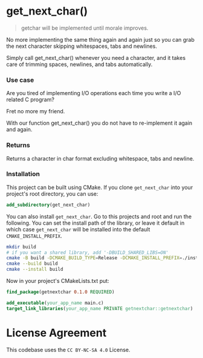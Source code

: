 
# get_next_char()

> getchar will be implemented until morale improves.

No more implementing the same thing again and again just so you can grab the next character skipping whitespaces, tabs and newlines.

Simply call get_next_char() whenever you need a character, and it takes care of trimming spaces, newlines, and tabs automatically.

### Use case

Are you tired of implementing I/O operations each time you write a I/O related C program?

Fret no more my friend. 

With our function get_next_char() you do not have to re-implement it again and again.

### Returns 

Returns a character in char format excluding whitespace, tabs and newline.

### Installation

This project can be built using CMake. If you clone `get_next_char` into your
project's root directory, you can use:

```cmake
add_subdirectory(get_next_char)
```

You can also install `get_next_char`. Go to this projects and root and run the following.
You can set the install path of the library, or leave it default in which case `get_next_char`
will be installed into the default `CMAKE_INSTALL_PREFIX`.

```bash
mkdir build
# if you want a shared library, add '-DBUILD_SHARED_LIBS=ON'
cmake -B build -DCMAKE_BUILD_TYPE=Release -DCMAKE_INSTALL_PREFIX=./install
cmake --build build
cmake --install build
```

Now in your project's CMakeLists.txt put:

```cmake
find_package(getnextchar 0.1.0 REQUIRED)

add_executable(your_app_name main.c)
target_link_libraries(your_app_name PRIVATE getnextchar::getnextchar)
```

# License Agreement

This codebase uses the `CC BY-NC-SA 4.0` License.
